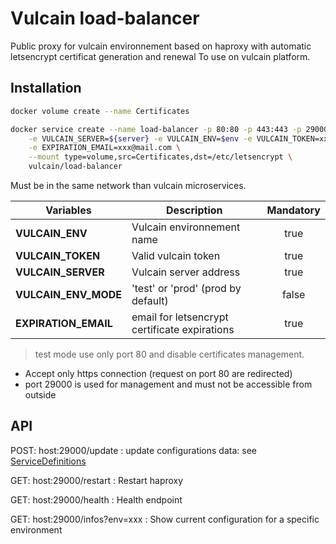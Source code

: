 # Vulcain load-balancer

Public proxy for vulcain environnement based on haproxy with automatic letsencrypt certificat generation and renewal
To use on vulcain platform.

## Installation

``` bash
docker volume create --name Certificates

docker service create --name load-balancer -p 80:80 -p 443:443 -p 29000:29000 --network net-$env \
    -e VULCAIN_SERVER=${server} -e VULCAIN_ENV=$env -e VULCAIN_TOKEN=xxxxx -e VULCAIN_ENV_MODE=prod \
    -e EXPIRATION_EMAIL=xxx@mail.com \
    --mount type=volume,src=Certificates,dst=/etc/letsencrypt \
    vulcain/load-balancer
```

Must be in the same network than vulcain microservices.

| Variables | Description | Mandatory
|-|-|:-:
| **VULCAIN_ENV** | Vulcain environnement name | true
| **VULCAIN_TOKEN** | Valid vulcain token | true
| **VULCAIN_SERVER**  | Vulcain server address | true
| **VULCAIN_ENV_MODE** | 'test' or 'prod' (prod by default) | false
| **EXPIRATION_EMAIL** | email for letsencrypt certificate expirations | true

> test mode use only port 80 and disable certificates management.

* Accept only https connection (request on port 80 are redirected)
* port 29000 is used for management and must not be accessible from outside

## API

POST: host:29000/update : update configurations
data: see [ServiceDefinitions](src/model.ts)

GET: host:29000/restart : Restart haproxy

GET: host:29000/health : Health endpoint

GET: host:29000/infos?env=xxx : Show current configuration for a specific environment